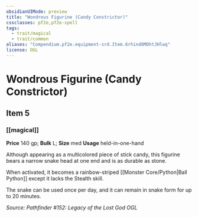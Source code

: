 ```yaml
---
obsidianUIMode: preview
title: "Wondrous Figurine (Candy Constrictor)"
cssclasses: pf2e,pf2e-spell
tags:
  - trait/magical
  - trait/common
aliases: "Compendium.pf2e.equipment-srd.Item.6rhind8MDhtJHlwq"
license: OGL
---
```

# Wondrous Figurine (Candy Constrictor)
## Item 5
### [[magical]]


**Price** 140 gp; 
**Bulk** L; **Size** med
**Usage** held-in-one-hand

Although appearing as a multicolored piece of stick candy, this figurine bears a narrow snake head at one end and is as durable as stone.

When activated, it becomes a rainbow-striped [[Monster Core/Python|Ball Python]] except it lacks the Stealth skill.

The snake can be used once per day, and it can remain in snake form for up to 20 minutes.

*Source: Pathfinder #152: Legacy of the Lost God*
*OGL*